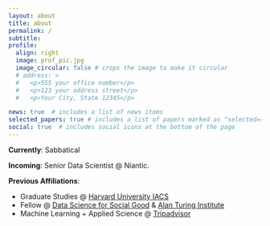 ```yaml
---
layout: about
title: about
permalink: /
subtitle: 
profile:
  align: right
  image: prof_pic.jpg
  image_circular: false # crops the image to make it circular
  # address: >
  #   <p>555 your office number</p>
  #   <p>123 your address street</p>
  #   <p>Your City, State 12345</p>

news: true  # includes a list of news items
selected_papers: true # includes a list of papers marked as "selected={true}"
social: true  # includes social icons at the bottom of the page
---
```



<b>Currently</b>: Sabbatical 

<b>Incoming</b>: Senior Data Scientist @ Niantic. 

<b>Previous Affiliations</b>: 

* Graduate Studies @ <a href='https://iacs.seas.harvard.edu/'>Harvard University IACS</a>
* Fellow @ <a href='https://www.dssgfellowship.org/'>Data Science for Social Good</a> & <a href='https://www.turing.ac.uk/'>Alan Turing Institute</a>
* Machine Learning + Applied Science @ <a href='https://tripadvisor.com'>Tripadvisor</a>




